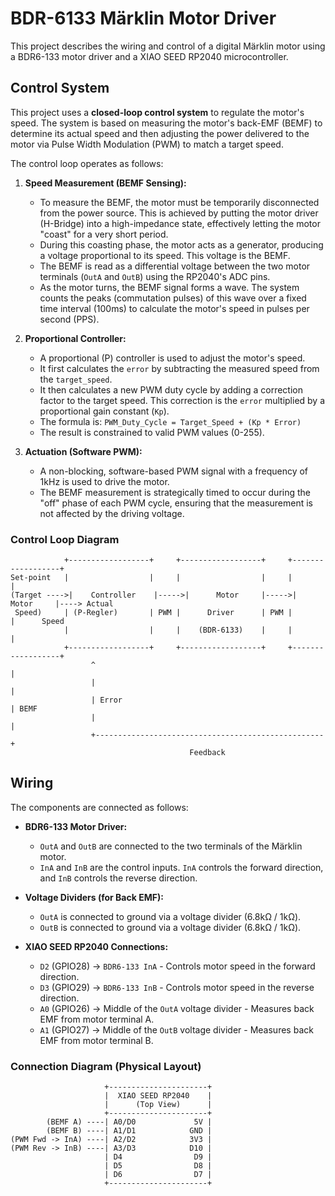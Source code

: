 # BDR-6133 Märklin Motor Driver

This project describes the wiring and control of a digital Märklin motor using a BDR6-133 motor driver and a XIAO SEED RP2040 microcontroller.

## Control System

This project uses a **closed-loop control system** to regulate the motor's speed. The system is based on measuring the motor's back-EMF (BEMF) to determine its actual speed and then adjusting the power delivered to the motor via Pulse Width Modulation (PWM) to match a target speed.

The control loop operates as follows:

1.  **Speed Measurement (BEMF Sensing):**
    *   To measure the BEMF, the motor must be temporarily disconnected from the power source. This is achieved by putting the motor driver (H-Bridge) into a high-impedance state, effectively letting the motor "coast" for a very short period.
    *   During this coasting phase, the motor acts as a generator, producing a voltage proportional to its speed. This voltage is the BEMF.
    *   The BEMF is read as a differential voltage between the two motor terminals (`OutA` and `OutB`) using the RP2040's ADC pins.
    *   As the motor turns, the BEMF signal forms a wave. The system counts the peaks (commutation pulses) of this wave over a fixed time interval (100ms) to calculate the motor's speed in pulses per second (PPS).

2.  **Proportional Controller:**
    *   A proportional (P) controller is used to adjust the motor's speed.
    *   It first calculates the `error` by subtracting the measured speed from the `target_speed`.
    *   It then calculates a new PWM duty cycle by adding a correction factor to the target speed. This correction is the `error` multiplied by a proportional gain constant (`Kp`).
    *   The formula is: `PWM_Duty_Cycle = Target_Speed + (Kp * Error)`
    *   The result is constrained to valid PWM values (0-255).

3.  **Actuation (Software PWM):**
    *   A non-blocking, software-based PWM signal with a frequency of 1kHz is used to drive the motor.
    *   The BEMF measurement is strategically timed to occur during the "off" phase of each PWM cycle, ensuring that the measurement is not affected by the driving voltage.

### Control Loop Diagram

```
            +------------------+     +------------------+     +------------------+
Set-point   |                  |     |                  |     |                  |
(Target ---->|    Controller    |----->|      Motor     |----->|      Motor     |----> Actual
 Speed)     | (P-Regler)       | PWM |      Driver      | PWM |                  |      Speed
            |                  |     |    (BDR-6133)    |     |                  |
            +------------------+     +------------------+     +------------------+
                  ^                                                   |
                  |                                                   |
                  | Error                                             | BEMF
                  |                                                   |
                  +---------------------------------------------------+
                                        Feedback
```

## Wiring

The components are connected as follows:

*   **BDR6-133 Motor Driver:**
    *   `OutA` and `OutB` are connected to the two terminals of the Märklin motor.
    *   `InA` and `InB` are the control inputs. `InA` controls the forward direction, and `InB` controls the reverse direction.

*   **Voltage Dividers (for Back EMF):**
    *   `OutA` is connected to ground via a voltage divider (6.8kΩ / 1kΩ).
    *   `OutB` is connected to ground via a voltage divider (6.8kΩ / 1kΩ).

*   **XIAO SEED RP2040 Connections:**
    *   `D2` (GPIO28) -> `BDR6-133 InA` - Controls motor speed in the forward direction.
    *   `D3` (GPIO29) -> `BDR6-133 InB` - Controls motor speed in the reverse direction.
    *   `A0` (GPIO26) -> Middle of the `OutA` voltage divider - Measures back EMF from motor terminal A.
    *   `A1` (GPIO27) -> Middle of the `OutB` voltage divider - Measures back EMF from motor terminal B.

### Connection Diagram (Physical Layout)

```
                     +----------------------+
                     |  XIAO SEED RP2040    |
                     |      (Top View)      |
                     +----------------------+
        (BEMF A) ----| A0/D0             5V |
        (BEMF B) ----| A1/D1            GND |
(PWM Fwd -> InA) ----| A2/D2            3V3 |
(PWM Rev -> InB) ----| A3/D3            D10 |
                     | D4                D9 |
                     | D5                D8 |
                     | D6                D7 |
                     +----------------------+
```
